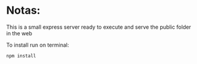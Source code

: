 # Notas:

This is a small express server ready to execute and serve the public folder in the web

To install run on terminal:

```
npm install
```
